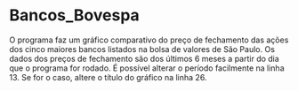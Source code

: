 # Bancos_Bovespa
O programa faz um gráfico comparativo do preço de fechamento das ações dos cinco maiores bancos listados na bolsa de valores de São Paulo.
Os dados dos preços de fechamento são dos últimos 6 meses a partir do dia que o programa for rodado.
É possível alterar o período facilmente na linha 13. Se for o caso, altere o título do gráfico na linha 26.
